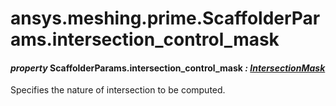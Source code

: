 # ansys.meshing.prime.ScaffolderParams.intersection_control_mask

#### *property* ScaffolderParams.intersection_control_mask *: [IntersectionMask](ansys.meshing.prime.IntersectionMask.md#ansys.meshing.prime.IntersectionMask)*

Specifies the nature of intersection to be computed.

<!-- !! processed by numpydoc !! -->
